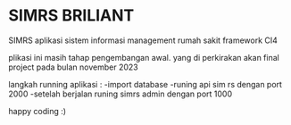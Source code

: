 # SIMRS BRILIANT
SIMRS
aplikasi sistem informasi management rumah sakit framework CI4

plikasi ini masih tahap pengembangan awal. yang di perkirakan akan final project pada bulan november 2023

langkah running aplikasi :
-import database
-runing api sim rs dengan port 2000
-setelah berjalan runing simrs admin dengan port 1000

happy coding :)
